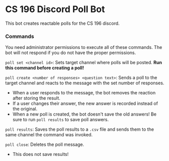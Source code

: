 # CS 196 Discord Poll Bot
This bot creates reactable polls for the CS 196 discord.

### Commands
You need administrator permissions to execute all of these commands. The bot will not respond if you do not have the 
proper permissions.

`poll set <channel id>`: Sets target channel where polls will be posted. **Run this command before creating a poll!**

`poll create <number of responses> <question text>`: Sends a poll to the target channel and reacts to the message with 
the set number of responses. 
* When a user responds to the message, the bot removes the reaction after storing the result.
* If a user changes their answer, the new answer is recorded instead of the original.
* When a new poll is created, the bot doesn't save the old answers! Be sure to run `poll results` to save poll answers.

`poll results`: Saves the poll results to a `.csv` file and sends them to the same channel the command was invoked.

`poll close`: Deletes the poll message.
* This does not save results! 